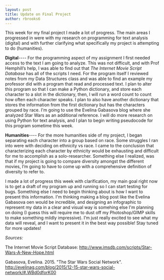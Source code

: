 ```yaml
---
layout: post
title: Update on Final Project
author: rbrooks6
---
```


This week for my final project I made a lot of progress. The main areas I progressed in were with my research on programming for text analysis (digital) and with further clarifying what specifically my project is attempting to do (humanities).

**Digital**----
For the programming aspect of my assignment I first needed access to the text I am going to analyze. This was not difficult, and with Prof Hemphill’s help, I was able to find out that *The Internet Movie Script Database* has all of the scripts I need.  For the program itself I reviewed notes from my Data Structures class and was able to find an example my professor did with a program that read and processed text. I plan to alter this program so that I can make a Python dictionary, and store each character to a slot in the dictionary, then, I will run a word count to count how often each character speaks. I plan to also have another dictionary that stores the information from the first dictionary but has the characters grouped by race. I'm going to use the Evelina Gabasova blog where she analyzed Star Wars as an additional reference. I will do more research on using Python for text analysis, and I plan to begin writing pseudocode for this program sometime this week. 

**Humanities**----
For the more humanities side of my project, I began separating each character into a group based on race. Some struggles I ran into were with deciding on ethnicity vs race. I came to the conclusion that characterizing each character by ethnicity would be exhausting and difficult for me to accomplish as a solo-researcher. Something else I realized, was that if my project is going to compare diversity amongst the different movies, I’m going to have to come up with a comprehensive definition of diversity to refer to. 


I made a lot of progress this week with clarification, my main goal right now is to get a draft of my program up and running so I can start testing for bugs. Something else I need to begin thinking about is how I want to present this information. I'm thinking making a blog post like the Evelina Gabasova oen would be incredible, and designing an infographic to represent my data in a clear and visual way is somehing else I'm planning on doing (I guess this will require me to dust off my Photoshop/GIMP skills to make something mildly impressive). I’m just really excited to see what my data will reveal, and I want to present it in the best way possible! Stay tuned for more updates!


*Sources:*

The Internet Movie Script Database: http://www.imsdb.com/scripts/Star-Wars-A-New-Hope.html

Gabasova, Evelina. 2015. "The Star Wars Social Network".  http://evelinag.com/blog/2015/12-15-star-wars-social-network/#.WBd0dforK00
